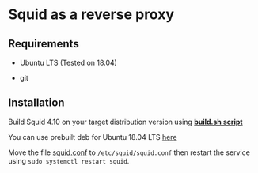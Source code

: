 # Squid as a reverse proxy

## Requirements

- Ubuntu LTS (Tested on 18.04)

- git

## Installation

Build Squid 4.10 on your target distribution version using  [**build.sh script**](../squid-deb-packages/build.sh)

You can use prebuilt deb for Ubuntu 18.04 LTS [here](../squid-deb-packages/)  

Move the file [squid.conf](squid.conf) to `/etc/squid/squid.conf` then restart the service using `sudo systemctl restart squid`.


